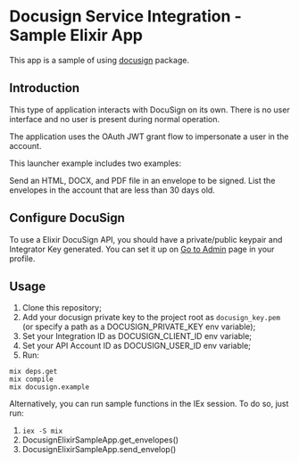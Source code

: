# Docusign Service Integration - Sample Elixir App

This app is a sample of using [docusign](https://hex.pm/docusign/) package.

## Introduction

This type of application interacts with DocuSign on its own. There is no user interface and no user is present during normal operation.

The application uses the OAuth JWT grant flow to impersonate a user in the account.

This launcher example includes two examples:

Send an HTML, DOCX, and PDF file in an envelope to be signed.
List the envelopes in the account that are less than 30 days old.

## Configure DocuSign

To use a Elixir DocuSign API, you should have a private/public keypair and Integrator Key generated. You can set it up on [Go to Admin](https://admindemo.docusign.com/api-integrator-key) page in your profile.

## Usage

1. Clone this repository;
2. Add your docusign private key to the project root as `docusign_key.pem` (or specify a path as a DOCUSIGN_PRIVATE_KEY env variable);
3. Set your Integration ID as DOCUSIGN_CLIENT_ID env variable;
4. Set your API Account ID as DOCUSIGN_USER_ID env variable;
5. Run:
```
mix deps.get
mix compile
mix docusign.example
```

Alternatively, you can run sample functions in the IEx session. To do so, just run:
1. `iex -S mix`
2. DocusignElixirSampleApp.get_envelopes()
3. DocusignElixirSampleApp.send_envelop()
